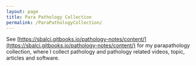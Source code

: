 ```yaml
---
layout: page
title: Para Pathology Collection
permalink: /ParaPathologyCollection/
---
```


See [https://sbalci.gitbooks.io/pathology-notes/content/](https://sbalci.gitbooks.io/pathology-notes/content/) for my parapathology collection, where I collect pathology and pathology related videos, topic, articles and software.